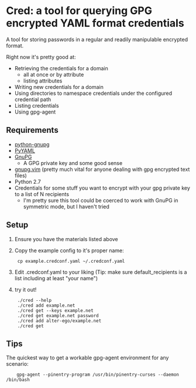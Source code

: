 Cred: a tool for querying GPG encrypted YAML format credentials
===============================================================

A tool for storing passwords in a regular and readily manipulable encrypted format.

Right now it's pretty good at:

- Retrieving the credentials for a domain
  - all at once or by attribute
  - listing attributes
- Writing new credentials for a domain
- Using directories to namespace credentials under the configured credential path
- Listing credentials
- Using gpg-agent

Requirements
------------
- [python-gnupg][1]
- [PyYAML][2]
- [GnuPG][3]
  - A GPG private key and some good sense
- [gnupg.vim][4] (pretty much vital for anyone dealing with gpg encrypted text files)
- Python 2.7
- Credentials for some stuff you want to encrypt with your gpg private key to a list of N recipients
  - I'm pretty sure this tool could be coerced to work with GnuPG in symmetric mode, but I haven't tried

Setup
-----
1. Ensure you have the materials listed above 
1. Copy the example config to it's proper name:
        
        cp example.credconf.yaml ~/.credconf.yaml 
2. Edit .credconf.yaml to your liking (Tip: make sure default\_recipients is a list including at least "your name")
4. try it out!
        
        ./cred --help
        ./cred add example.net
        ./cred get --keys example.net
        ./cred get example.net password
        ./cred add alter-ego/example.net
        ./cred get


Tips
----
The quickest way to get a workable gpg-agent environment for any scenario:
        
        gpg-agent --pinentry-program /usr/bin/pinentry-curses --daemon /bin/bash

[1]: http://pypi.python.org/pypi/python-gnupg   "python-gnupg"
[2]: http://pypi.python.org/pypi/PyYAML         "PyYAML"
[3]: http://www.gnupg.org/                      "GnuPG"
[4]: http://www.vim.org/scripts/script.php?script_id=3645   "gnupg.vim"

